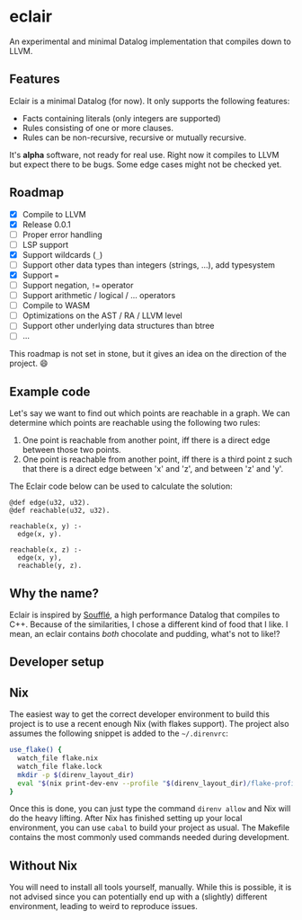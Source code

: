 # eclair

An experimental and minimal Datalog implementation that compiles down to LLVM.

## Features

Eclair is a minimal Datalog (for now). It only supports the following features:

- Facts containing literals (only integers are supported)
- Rules consisting of one or more clauses.
- Rules can be non-recursive, recursive or mutually recursive.

It's **alpha** software, not ready for real use. Right now it compiles to LLVM
but expect there to be bugs. Some edge cases might not be checked yet.

## Roadmap

- [x] Compile to LLVM
- [x] Release 0.0.1
- [ ] Proper error handling
- [ ] LSP support
- [x] Support wildcards (`_`)
- [ ] Support other data types than integers (strings, ...), add typesystem
- [x] Support `=`
- [ ] Support negation, `!=` operator
- [ ] Support arithmetic / logical / ... operators
- [ ] Compile to WASM
- [ ] Optimizations on the AST / RA / LLVM level
- [ ] Support other underlying data structures than btree
- [ ] ...

This roadmap is not set in stone, but it gives an idea on the direction of the
project. :smile:

## Example code

Let's say we want to find out which points are reachable in a graph. We can
determine which points are reachable using the following two rules:

1. One point is reachable from another point, iff there is a direct edge between
   those two points.
2. One point is reachable from another point, iff there is a third point z such
   that there is a direct edge between 'x' and 'z', and between 'z' and 'y'.

The Eclair code below can be used to calculate the solution:

```eclair
@def edge(u32, u32).
@def reachable(u32, u32).

reachable(x, y) :-
  edge(x, y).

reachable(x, z) :-
  edge(x, y),
  reachable(y, z).
```

## Why the name?

Eclair is inspired by [Soufflé](https://souffle-lang.github.io/), a high
performance Datalog that compiles to C++. Because of the similarities, I chose a
different kind of food that I like. I mean, an eclair contains _both_ chocolate and
pudding, what's not to like!?

## Developer setup

## Nix

The easiest way to get the correct developer environment to build this project
is to use a recent enough Nix (with flakes support). The project also assumes
the following snippet is added to the `~/.direnvrc`:

```bash
use_flake() {
  watch_file flake.nix
  watch_file flake.lock
  mkdir -p $(direnv_layout_dir)
  eval "$(nix print-dev-env --profile "$(direnv_layout_dir)/flake-profile")"
}
```

Once this is done, you can just type the command `direnv allow` and Nix will do
the heavy lifting. After Nix has finished setting up your local environment, you
can use `cabal` to build your project as usual. The Makefile contains the most
commonly used commands needed during development.

## Without Nix

You will need to install all tools yourself, manually. While this is possible,
it is not advised since you can potentially end up with a (slightly) different
environment, leading to weird to reproduce issues.
